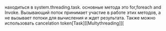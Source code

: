 находиться в system.threading.task.
основные метода это for,foreach and Invoke.
Вызывающий поток принимает участие в работе этих методов, а не вызывает потоки для вычисления и ждет результата.
Также можно использовать cancelation token[Task][[Multythreading]][